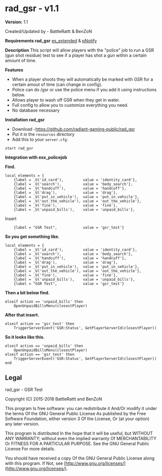 # rad_gsr - v1.1
**Version:** 1.1

Created/Updated by - BattleRattt & BenZoN

**Requirements rad_gsr**
[es_extended](https://github.com/ESX-Org/es_extended) & 
[pNotify](https://github.com/Nick78111/pNotify)

**Description**
This script will allow players with the "police" job to run a GSR (gun shot residue) test to see if a player has shot a gun within a certain amount of time.

**Features**
- When a player shoots they will automatically be marked with GSR for a certain amout of time (can change in config).
- Police can do /gsr <id> or use the police menu if you add it using instructions below.
- Allows player to wash off GSR when they get in water.
- Full config to allow you to customize everything you need.
- No database necessary

**Installation rad_gsr**
- Download -https://github.com/radiant-gaming-public/rad_gsr
- Put it in the `resources` directory
- Add this to your  `server.cfg`:
```
start rad_gsr
```

**Integration with esx_policejob**

**Find.**
```
local elements = {
	{label = _U('id_card'),			value = 'identity_card'},
	{label = _U('search'),			value = 'body_search'},
	{label = _U('handcuff'),		value = 'handcuff'},
	{label = _U('drag'),			value = 'drag'},
	{label = _U('put_in_vehicle'),	value = 'put_in_vehicle'},
	{label = _U('out_the_vehicle'),	value = 'out_the_vehicle'},
	{label = _U('fine'),			value = 'fine'},
	{label = _U('unpaid_bills'),	value = 'unpaid_bills'},
```
Insert
```
	{label = "GSR Test",			value = 'gsr_test'}
```

**So you get something like.**
```
local elements = {
	{label = _U('id_card'),			value = 'identity_card'},
	{label = _U('search'),			value = 'body_search'},
	{label = _U('handcuff'),		value = 'handcuff'},
	{label = _U('drag'),			value = 'drag'},
	{label = _U('put_in_vehicle'),	value = 'put_in_vehicle'},
	{label = _U('out_the_vehicle'),	value = 'out_the_vehicle'},
	{label = _U('fine'),			value = 'fine'},
	{label = _U('unpaid_bills'),	value = 'unpaid_bills'},
	{label = "GSR Test",			value = 'gsr_test'}
```

**Then a bit below find.**
```
elseif action == 'unpaid_bills' then
	OpenUnpaidBillsMenu(closestPlayer)
```

**After that insert.**
```
elseif action == 'gsr_test' then
	TriggerServerEvent('GSR:Status', GetPlayerServerId(closestPlayer))
```

**So it looks like this.**
```
elseif action == 'unpaid_bills' then
	OpenUnpaidBillsMenu(closestPlayer)
elseif action == 'gsr_test' then
	TriggerServerEvent('GSR:Status', GetPlayerServerId(closestPlayer))
end
```

## Legal
rad_gsr - GSR Test

Copyright (C) 2015-2018 BattleRattt and BenZoN

This program Is free software: you can redistribute it And/Or modify it under the terms Of the GNU General Public License As published by the Free Software Foundation, either version 3 Of the License, Or (at your option) any later version.

This program Is distributed In the hope that it will be useful, but WITHOUT ANY WARRANTY; without even the implied warranty Of MERCHANTABILITY Or FITNESS FOR A PARTICULAR PURPOSE. See the GNU General Public License For more details.

You should have received a copy Of the GNU General Public License along with this program. If Not, see  [http://www.gnu.org/licenses/](http://www.gnu.org/licenses/).
